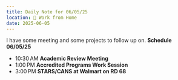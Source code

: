 ```yaml
---
title: Daily Note for 06/05/25
location: 🏡 Work from Home
date: 2025-06-05
---
```

I have some meeting and some projects to follow up on.
**Schedule 06/05/25**

- 10:30 AM **Academic Review Meeting**
- 1:00 PM **Accredited Programs Work Session**
- 3:00 PM **STARS/CANS at Walmart on RD 68**